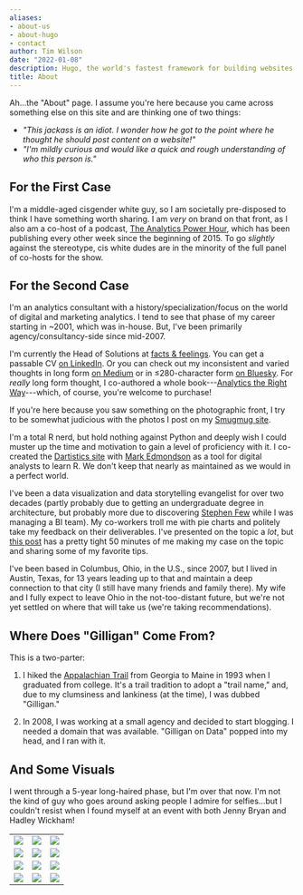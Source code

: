 ```yaml
---
aliases:
- about-us
- about-hugo
- contact
author: Tim Wilson
date: "2022-01-08"
description: Hugo, the world's fastest framework for building websites
title: About
---
```


Ah...the "About" page. I assume you're here because you came across something else on this site and are thinking one of two things:

-   *"This jackass is an idiot. I wonder how he got to the point where he thought he should post content on a website!"*
-   *"I'm mildly curious and would like a quick and rough understanding of who this person is."*

## For the First Case

I'm a middle-aged cisgender white guy, so I am societally pre-disposed to think I have something worth sharing. I am *very* on brand on that front, as I also am a co-host of a podcast, [The Analytics Power Hour](https://analyticshour.io), which has been publishing every other week since the beginning of 2015. To go *slightly* against the stereotype, cis white dudes are in the minority of the full panel of co-hosts for the show.

## For the Second Case

I'm an analytics consultant with a history/specialization/focus on the world of digital and marketing analytics. I tend to see that phase of my career starting in ~2001, which was in-house. But, I've been primarily agency/consultancy-side since mid-2007.

I'm currently the Head of Solutions at [facts & feelings](https://factsandfeelings.io). You can get a passable CV [on LinkedIn](https://www.linkedin.com/in/tgwilson/). Or you can check out my inconsistent and varied thoughts in long form [on Medium](https://medium.com/@tgwilson) or in ≤280-character form [on Bluesky](https://bsky.app/profile/tgwilson.bsky.social). For *really* long form thought, I co-authored a whole book---[Analytics the Right Way](https://amazon.com/Analytics-Right-Way-Business-Productive/dp/1394264496)---which, of course, you're welcome to purchase!

If you're here because you saw something on the photographic front, I try to be somewhat judicious with the photos I post on my [Smugmug site](https://twilson.smugmug.com/).

I'm a total R nerd, but hold nothing against Python and deeply wish I could muster up the time and motivation to gain a level of proficiency with it. I co-created the [Dartistics site](https://dartistics.com) with [Mark Edmondson](https://twitter.com/HoloMarkeD) as a tool for digital analysts to learn R. We don't keep that nearly as maintained as we would in a perfect world.

I've been a data visualization and data storytelling evangelist for over two decades (partly probably due to getting an undergraduate degree in architecture, but probably more due to discovering [Stephen Few](https://www.perceptualedge.com/about.php) while I was managing a BI team). My co-workers troll me with pie charts and politely take my feedback on their deliverables. I've presented on the topic a *lot*, but [this post](https://gilliganondata.com/post/data-visualization-neuroscience-why-it-matters-to-the-analyst/) has a pretty tight 50 minutes of me making my case on the topic and sharing some of my favorite tips.

I've been based in Columbus, Ohio, in the U.S., since 2007, but I lived in Austin, Texas, for 13 years leading up to that and maintain a deep connection to that city (I still have many friends and family there). My wife and I fully expect to leave Ohio in the not-too-distant future, but we're not yet settled on where that will take us (we're taking recommendations).

## Where Does "Gilligan" Come From?

This is a two-parter:

1.  I hiked the [Appalachian Trail](https://en.wikipedia.org/wiki/Appalachian_Trail) from Georgia to Maine in 1993 when I graduated from college. It's a trail tradition to adopt a "trail name," and, due to my clumsiness and lankiness (at the time), I was dubbed "Gilligan."

2.  In 2008, I was working at a small agency and decided to start blogging. I needed a domain that was available. "Gilligan on Data" popped into my head, and I ran with it.

## And Some Visuals

I went through a 5-year long-haired phase, but I'm over that now. I'm not the kind of guy who goes around asking people I admire for selfies...but I couldn't resist when I found myself at an event with both Jenny Bryan and Hadley Wickham!

|  |  |  |
|----|----|----|
| ![](/images/gilligan_new_short.jpeg) | ![](/images/prof_new_short.jpeg) | ![](/images/with_toby.jpeg) |
| ![](/images/with_hadley_wickham.jpeg) | ![](/images/with_jenny_bryan.jpeg) | ![](/images/wilson_brand.jpeg) |
| ![](/images/superweek_w_yehoshua.jpeg) | ![](/images/speaking.jpeg) | ![](/images/hand_up.jpeg) |
| ![](/images/speaking_face_mic.jpeg) | ![](/images/airquotes.jpeg) | ![](/images/speaking_moscow.jpeg) |
